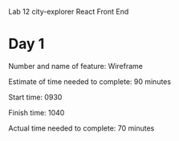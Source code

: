 Lab 12 city-explorer React Front End

# Day 1
Number and name of feature: Wireframe

Estimate of time needed to complete: 90 minutes

Start time: 0930

Finish time: 1040

Actual time needed to complete: 70 minutes